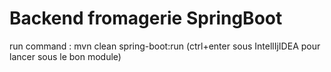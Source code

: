 # Backend fromagerie SpringBoot

run command :
mvn clean spring-boot:run
(ctrl+enter sous IntellIjIDEA pour lancer sous le bon module)

